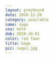 ```yaml
---
layout: greyhound
date: 2020-11-28
category: available
name: sage
sex: male
dob: 2019-10-01
color: red fawn
title: Sage
pic: sage1.jpg
---
```


